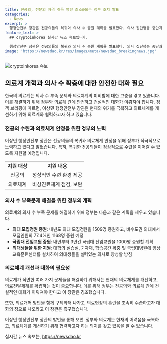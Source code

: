 ```yaml
---
title: 전공의, 전문의 자격 취득 영향 최소화되는 정부 조치 발표
categories:
  - News
excerpt: >
  행정안전부 장관은 전공의들의 복귀와 의사 수 증원 계획을 발표했다. 의사 집단행동 중단과 의료 현장 정상화를 촉구하며, 비상진료체계를 강화할 것을 강조했다. 의사 수 부족 문제에 대응하기 위해 의대 모집정원을 증원하고, 국립대 전임교원을 늘리며 의대생들을 지원할 방침이다. 의료개혁 방향과 전공의들의 요구가 일치한다며, 대화를 통해 구체화해 나갈 것을 촉구했다.
feature_text: >
  ## cryptoinkorea 실시간 뉴스 속보입니다.

  행정안전부 장관은 전공의들의 복귀와 의사 수 증원 계획을 발표했다. 의사 집단행동 중단과 의료 현장 정상화를 촉구하며, 비상진료체계를 강화할 것을 강조했다. 의사 수 부족 문제에 대응하기 위해 의대 모집정원을 증원하고, 국립대 전임교원을 늘리며 의대생들을 지원할 방침이다. 의료개혁 방향과 전공의들의 요구가 일치한다며, 대화를 통해 구체화해 나갈 것을 촉구했다.
image: 'https://newsdao.kr/res/images/meta/newsdao_breakingnews.jpg'
---
```


<p><img src="https://newsdao.kr/res/images/meta/newsdao_breakingnews.jpg" alt="cryptoinkorea 속보" /></p>

<h2 data-ke-size="size26">의료계 개혁과 의사 수 확충에 대한 안전한 대화 필요</h2>

<p data-ke-size="size16">한국의 의료계는 의사 수 부족 문제와 의료체계의 미비함에 대한 고충을 겪고 있습니다. 이를 해결하기 위해 정부와 의료계 간에 안전하고 건설적인 대화가 이뤄져야 합니다. 정책 브리핑에 따르면, 이상민 행정안전부 장관은 현재의 위기를 극복하고 의료체계를 개선하기 위해 의료계와 협력하고자 하고 있습니다.</p>

<h3 data-ke-size="size24">전공의 수련과 의료체계 안정을 위한 정부의 노력</h3>

<p data-ke-size="size16">이상민 행정안전부 장관은 전공의들의 복귀와 의료체계 안정을 위해 정부가 적극적으로 노력하고 있다고 밝혔습니다. 특히, 복귀한 전공의들이 정상적으로 수련을 이어갈 수 있도록 지원할 예정입니다.</p>

<table>
    <tbody>
        <tr>
            <td style="text-align: center; height: 17px;"><b>지원 대상</b></td>
            <td style="text-align: center; height: 17px;"><b>지원 내용</b></td>
        </tr>
        <tr>
            <td style="text-align: center; height: 17px;">전공의</td>
            <td style="text-align: center; height: 17px;">정상적인 수련 환경 제공</td>
        </tr>
        <tr>
            <td style="text-align: center; height: 17px;">의료체계</td>
            <td style="text-align: center; height: 17px;">비상진료체계 점검, 보완</td>
        </tr>
    </tbody>
</table>

<h3 data-ke-size="size24">의사 수 부족문제 해결을 위한 정부의 계획</h3>

<p data-ke-size="size16">의료계의 의사 수 부족 문제를 해결하기 위해 정부는 다음과 같은 계획을 세우고 있습니다.</p>

<ul>
    <li><b>의대 모집정원 증원</b>: 내년도 의대 모집정원을 1509명 증원하고, 비수도권 의대에서 모집인원의 77.4%인 1168명 증원 예정</li>
    <li><b>국립대 전임교원 증원</b>: 내년부터 3년간 국립대 전임교원을 1000명 증원할 계획</li>
    <li><b>의대생들을 위한 지원</b>: 대학의 실습실, 기자재, 학습공간 확충 및 국립대병원에 임상교육훈련센터를 설치하여 의대생들을 실력있는 의사로 양성할 방침</li>
</ul>

<h3 data-ke-size="size24">의료체계 개선과 대화의 필요성</h3>

<p data-ke-size="size16">의료계가 직면한 여러 가지 문제들을 해결하기 위해서는 현재의 의료체계를 개선하고, 의료전달체계를 확립하는 것이 중요합니다. 이를 위해 정부는 전공의와 의료계 간에 건설적인 대화가 이뤄져야 한다고 이 장관은 강조했습니다.</p>

<p data-ke-size="size16">또한, 의료개혁 방안을 함께 구체화해 나가고, 의료현장의 혼란을 조속히 수습하고자 대화의 장으로 나오라고 이 장관은 촉구했습니다.</p>

<p data-ke-size="size16">이상민 행정안전부 장관의 발언을 통해 보면, 정부와 의료계는 현재의 어려움을 극복하고, 의료체계를 개선하기 위해 협력하고자 하는 의지를 갖고 있음을 알 수 있습니다.</p>

<p data-ke-size="size16"></p>
실시간 뉴스 속보는, <a href="https://newsdao.kr" rel="dofollow">https://newsdao.kr</a>


